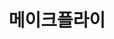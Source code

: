 ---
id: 6
title: 메이크플라이
caption: 성공적인 주식투자 플랫폼
url: https://makefly.co.kr/
type: Website
role: My part - 100%
device: PC, Mobile
---